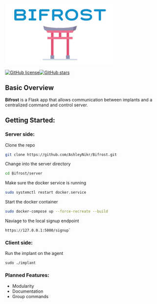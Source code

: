 ![Bifrost](docs/img/Bifrost.png)

[![GitHub license](https://img.shields.io/github/license/AshleyNikr/Bifrost)](https://github.com/AshleyNikr/Bifrost/blob/master/LICENSE)[![GitHub stars](https://img.shields.io/github/stars/AshleyNikr/Bifrost)](https://github.com/AshleyNikr/Bifrost/stargazers)
## Basic Overview
**Bifrost** is a Flask app that allows communication between implants and a centralized command and control server.
## Getting Started:
### Server side:
Clone the repo
```bash
git clone https://github.com/AshleyNikr/Bifrost.git
```
Change into the server directory
```bash
cd Bifrost/server
```
Make sure the docker service is running
```bash
sudo systemctl restart docker.service
```
Start the docker container
```bash
sudo docker-compose up --force-recreate --build
```
Naviage to the local signup endpoint  
```
https://127.0.0.1:5000/signup`
```
### Client side:
Run the implant on the agent
```
sudo ./implant
```
### Planned Features:
- Modularity
- Documentation
- Group commands

